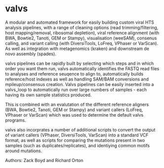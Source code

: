 # valvs
A modular and automated framework for easily building custom viral HTS analysis pipelines, with a range of cleaning options (read trimming/filtering, host mapping/removal, ribosomal depletion), viral reference alignment (with BWA, Bowtie2, Tanoti, GEM or Stampy), visualisation (weeSAM), consenus calling, and variant calling (with DiversiTools, LoFreq, VPhaser or VarScan). As well as integration with metagenomics (kraken) and downstream de novo assembly (spades).

valvs pipelines can be rapidly built by selecting which steps and in which order you want them run, valvs automatically identifies the FASTQ read files to analyses and reference seuqence to align to, automatically builds reference/host indexes as well as handling SAM/BAM conversions and mpileup/consensus creation. Valvs pipelines can be easily inserted into a valvs_loop to automatically run over large numbers of samples - each having its own sample statistics produced.

This is combined with an evalutation of the different reference aligners (BWA, Bowtie2, Tanoti, GEM or Stampy) and variant callers (LoFreq, VPhaser or VarScan) which was used to determine the default valvs programs.

valvs also incorprates a number of additional scripts to convert the output of variant callers (VPhaser, DiversiTools, VarScan) into a standard VCF format, as well as scripts for comparing the mutations present in two samples (such as duplicates/replicates), and identiying common motifs around mutations.

Authors: Zack Boyd and Richard Orton
